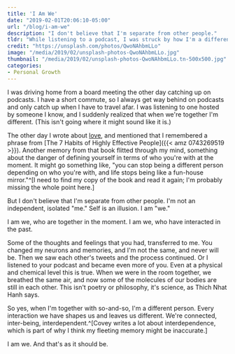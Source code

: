 ```yaml
---
title: 'I Am We'
date: "2019-02-01T20:06:10-05:00"
url: "/blog/i-am-we"
description: "I don't believe that I'm separate from other people."
tldr: "While listening to a podcast, I was struck by how I'm a different person when I'm interacting with the host, even just listening to the show. I don't believe that I'm separate from other people. They're part of me, and that's as it should be."
credit: "https://unsplash.com/photos/QwoNAhbmLLo"
image: "/media/2019/02/unsplash-photos-QwoNAhbmLLo.jpg"
thumbnail: "/media/2019/02/unsplash-photos-QwoNAhbmLLo.tn-500x500.jpg"
categories:
- Personal Growth
---
```

I was driving home from a board meeting the other day catching up on podcasts.
I have a short commute, so I always get way behind on podcasts and only catch up when I have to travel afar.
I was listening to one hosted by someone I know, and I suddenly realized that when we're together I'm different.
(This isn't going where it might sound like it is.)
<!--more-->

The other day I wrote about [love](/blog/something-that-we-do), and mentioned that I remembered a phrase from [The 7 Habits of Highly Effective People]({{< amz 0743269519 >}}).
Another memory from that book flitted through my mind, something about the danger of defining yourself in terms of who you're with at the moment.
It might go something like, "you can stop being a different person depending on who you're with, and life stops being like a fun-house mirror."^[I need to find my copy of the book and read it again; I'm probably missing the whole point here.]

But I don't believe that I'm separate from other people.
I'm not an independent, isolated "me."
Self is an illusion.
I am "we."

I am we, who are together in the moment.
I am we, who have interacted in the past.

Some of the thoughts and feelings that you had, transferred to me.
You changed my neurons and memories, and I'm not the same, and never will be.
Then we saw each other's tweets and the process continued.
Or I listened to your podcast and became even more of you.
Even at a physical and chemical level this is true.
When we were in the room together, we breathed the same air, and now some of the molecules of our bodies are still in each other.
This isn't poetry or philosophy, it's science, as Thich Nhat Hanh says.

So yes, when I'm together with so-and-so, I'm a different person.
Every interaction we have shapes us and leaves us different.
We're connected, inter-being, interdependent.^[Covey writes a lot about interdependence, which is part of why I think my fleeting memory might be inaccurate.]

I am we.
And that's as it should be.
